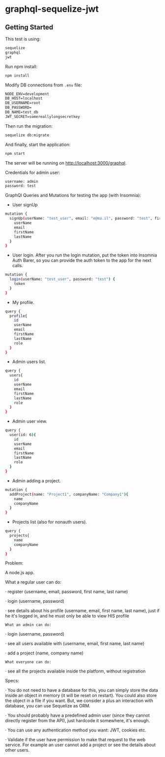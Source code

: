 # graphql-sequelize-jwt

 
## Getting Started

This test is using:

```bash
sequelize
graphql
jwt
```

Run npm install:

```bash
npm install
```

Modify DB connections from `.env` file:

```txt
NODE_ENV=development
DB_HOST=localhost
DB_USERNAME=root
DB_PASSWORD=
DB_NAME=test_db
JWT_SECRET=somereallylongsecretkey
```

Then run the migration:

```bash
sequelize db:migrate
```

And finally, start the application:

```bash
npm start
```

The server will be running on [http://localhost:3000/graphql](http://localhost:3000/graphql).


Credentials for admin user:

```bash
username: admin
password: test
```


GraphQl Queries and Mutations for testing the app (with Insomnia):

- User signUp
```bash
mutation {
  signUp(userName: "test_user", email: "e@ma.il", password: "test", firstName: "fname", lastName: "lname"){
    userName
    email
    firstName
    lastName
  }
}
```

- User login.
After you run the login mutation, put the token into Insomnia Auth Barer, so you can provide the auth token to the app for the next calls.
```bash
mutation {
  login(userName: "test_user", password: "test") {
    token
  }
}
```

- My profile.
```bash
query {
  profile{
    id
    userName
    email
    firstName
    lastName
    role
  }
}
```

- Admin users list.
```bash
query {
  users{
    id
    userName
    email
    firstName
    lastName
    role
  }
}
```

- Admin user view.
```bash
query {
  user(id: 6){
    id
    userName
    email
    firstName
    lastName
    role
  }
}
```

- Admin adding a project.
```bash
mutation {
  addProject(name: "Project1", companyName: "Company1"){
    name
    companyName
  }
}

```

- Projects list (also for nonauth users).
```bash
query {
  projects{
    name
    companyName
  }
}
```



Problem:

A node.js app.

What a regular user can do:

 

·         register (username, email, password, first name, last name)

·         login (username, password)

·         see details about his profile (username, email, first name, last name), just if he it's logged in, and he must only be able to view HIS profile

 

    What an admin can do:

 

·         login (username, password)

·         see all users available with (username, email, first name, last name)

·         add a project (name, company name)

 

    What everyone can do:

 

·         see all the projects available inside the platform, without registration

 

Specs:

·         You do not need to have a database for this, you can simply store the data inside an object in memory (it will be reset on restart). You could also store the object in a file if you want. But, we consider a plus an interaction with database, you can use Sequelize as ORM.

·         You should probably have a predefined admin user (since they cannot directly register from the API), just hardcode it somewhere, it's enough.

·         You can use any authentication method you want: JWT, cookies etc.

·         Validate if the user have permission to make that request to the web service. For example an user cannot add a project or see the details about other users.

